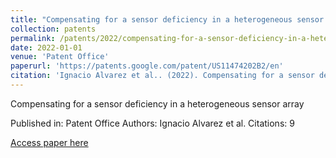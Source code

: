```yaml
---
title: "Compensating for a sensor deficiency in a heterogeneous sensor array"
collection: patents
permalink: /patents/2022/compensating-for-a-sensor-deficiency-in-a-heteroge
date: 2022-01-01
venue: 'Patent Office'
paperurl: 'https://patents.google.com/patent/US11474202B2/en'
citation: 'Ignacio Alvarez et al.. (2022). Compensating for a sensor deficiency in a heterogeneous sensor array. Patent Office.'
---
```


Compensating for a sensor deficiency in a heterogeneous sensor array

Published in: Patent Office
Authors: Ignacio Alvarez et al.
Citations: 9

[Access paper here](https://patents.google.com/patent/US11474202B2/en)

